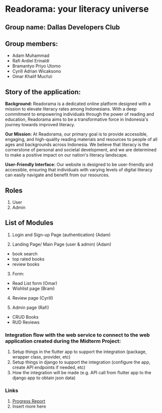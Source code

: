 # Readorama: your literacy universe
## Group name: Dallas Developers Club
## Group members:
- Adam Muhammad
- Rafi Ardiel Erinaldi
- Bramantyo Priyo Utomo
- Cyrill Adrian Wicaksono
- Omar Khalif Muchzi

## Story of the application:
**Background:**
Readorama is a dedicated online platform designed with a mission to elevate literacy rates among Indonesians. With a deep commitment to empowering individuals through the power of reading and education, Readorama aims to be a transformative force in Indonesia's journey towards improved literacy.

**Our Mission:**
At Readorama, our primary goal is to provide accessible, engaging, and high-quality reading materials and resources to people of all ages and backgrounds across Indonesia. We believe that literacy is the cornerstone of personal and societal development, and we are determined to make a positive impact on our nation's literacy landscape.

**User-Friendly Interface:**
Our website is designed to be user-friendly and accessible, ensuring that individuals with varying levels of digital literacy can easily navigate and benefit from our resources.


## Roles
1. User 
2. Admin

## List of Modules 
1. Login and Sign-up Page (authentication) (Adam)


2. Landing Page/ Main Page (user & admin) (Adam) 
- book search
- top rated books
- review books 

3. Form:
- Read List form (Omar)
- Wishlist page (Bram)

4. Review page (Cyrill)

5. Admin page (Rafi)
- CRUD Books
- RUD Reviews



### Integration flow with the web service to connect to the web application created during the Midterm Project:
1. Setup things in the flutter app to support the integration (package, wrapper class, provider, etc)
2. Setup things in django to support the integration (configure the app, create API endpoints if needed, etc)
3. How the integration will be made (e.g. API call from flutter app to the django app to obtain json data)


### Links
1. [Progress Report](https://docs.google.com/spreadsheets/d/1J_XofAGogf_eRdN14B4U-QTHBlw2JpMJPDsGKxBsu18/edit?usp=sharing)
2. Insert more here
